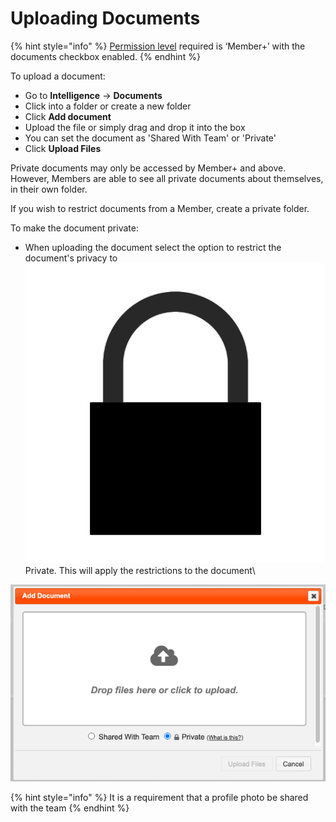 # Uploading Documents

{% hint style="info" %}
[Permission level](../../user-access/permissions/) required is ‘Member+’ with the documents checkbox enabled.
{% endhint %}

To upload a document:

* Go to **Intelligence** -> **Documents**
* Click into a folder or create a new folder
* Click **Add document**
* Upload the file or simply drag and drop it into the box&#x20;
* You can set the document as 'Shared With Team' or 'Private'
* Click **Upload Files**

Private documents may only be accessed by Member+ and above. However, Members are able to see all private documents about themselves, in their own folder.

If you wish to restrict documents from a Member, create a private folder.

To make the document private:

* When uploading the document select the option to restrict the document's privacy to <img src="../../.gitbook/assets/padlock icon.png" alt="" data-size="line">Private. This will apply the restrictions to the document\


![](<../../.gitbook/assets/making a document private.png>)

{% hint style="info" %}
It is a requirement that a profile photo be shared with the team
{% endhint %}
